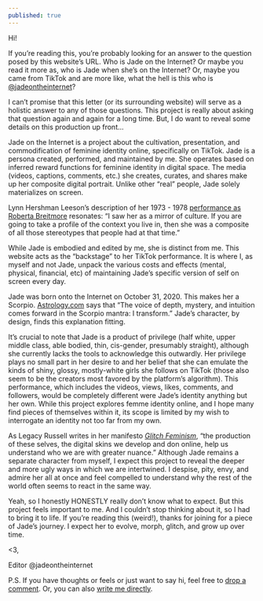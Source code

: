 ```yaml
---
published: true
---
```


Hi!

If you’re reading this, you’re probably looking for an answer to the question posed by this website’s URL. Who is Jade on the Internet? Or maybe you read it more as, who is Jade when she’s on the Internet? Or, maybe you came from TikTok and are more like, what the hell is this who is [@jadeontheinternet](https://www.tiktok.com/@jadeontheinternet)?

I can’t promise that this letter (or its surrounding website) will serve as a holistic answer to any of those questions. This project is really about asking that question again and again for a long time. But, I do want to reveal some details on this production up front...

Jade on the Internet is a project about the cultivation, presentation, and commodification of feminine identity online, specifically on TikTok. Jade is a persona created, performed, and maintained by me. She operates based on inferred reward functions for feminine identity in digital space. The media (videos, captions, comments, etc.) she creates, curates, and shares make up her composite digital portrait. Unlike other “real” people, Jade solely materializes on screen.

Lynn Hershman Leeson’s description of her 1973 - 1978 [performance as Roberta Breitmore](https://www.artpractical.com/feature/looking_for_roberta_breitmore/) resonates: “I saw her as a mirror of culture. If you are going to take a profile of the context you live in, then she was a composite of all those stereotypes that people had at that time.”

While Jade is embodied and edited by me, she is distinct from me. This website acts as the “backstage” to her TikTok performance. It is where I, as myself and not Jade, unpack the various costs and effects (mental, physical, financial, etc) of maintaining Jade’s specific version of self on screen every day.

Jade was born onto the Internet on October 31, 2020. This makes her a Scorpio. [Astrology.com](https://www.astrology.com/zodiac-signs/scorpio) says that “The voice of depth, mystery, and intuition comes forward in the Scorpio mantra: I transform.” Jade’s character, by design, finds this explanation fitting.

It’s crucial to note that Jade is a product of privilege (half white, upper middle class, able bodied, thin, cis-gender, presumably straight), although she currently lacks the tools to acknowledge this outwardly. Her privilege plays no small part in her desire to and her belief that she can emulate the kinds of shiny, glossy, mostly-white girls she follows on TikTok (those also seem to be the creators most favored by the platform’s algorithm). This performance, which includes the videos, views, likes, comments, and followers, would be completely different were Jade’s identity anything but her own. While this project explores femme identity online, and I hope many find pieces of themselves within it, its scope is limited by my wish to interrogate an identity not too far from my own.

As Legacy Russell writes in her manifesto [_Glitch Feminism_](https://www.versobooks.com/books/3668-glitch-feminism), “the production of these selves, the digital skins we develop and don online, help us understand who we are with greater nuance.” Although Jade remains a separate character from myself, I expect this project to reveal the deeper and more ugly ways in which we are intertwined. I despise, pity, envy, and admire her all at once and feel compelled to understand why the rest of the world often seems to react in the same way.

Yeah, so I honestly HONESTLY really don’t know what to expect. But this project feels important to me. And I couldn’t stop thinking about it, so I had to bring it to life. If you’re reading this (weird!), thanks for joining for a piece of Jade’s journey. I expect her to evolve, morph, glitch, and grow up over time.

<3,

Editor @jadeontheinternet

P.S. If you have thoughts or feels or just want to say hi, feel free to [drop a comment](https://whoisjadeontheinter.net/dropacomment/). Or, you can also [write me directly](mailto:jadeontheinternet@gmail.com?subject=Re%20Jade%20...).
